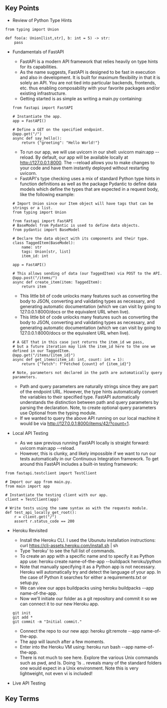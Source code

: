 ## Key Points

- Review of Python Type Hints
```
from typing import Union

def foo(a: Union[list,str], b: int = 5) -> str:
    pass
```

- Fundamentals of FastAPI
    - FastAPI is a modern API framework that relies heavily on type hints for its capabilities.
    - As the name suggests, FastAPI is designed to be fast in execution and also in development. It is built for maximum flexibility in that it is solely an API. You are not tied into particular backends, frontends, etc. thus enabling composability with your favorite packages and/or existing infrastructure.
    - Getting started is as simple as writing a main.py containing:
    ```
    from fastapi import FastAPI

    # Instantiate the app.
    app = FastAPI()

    # Define a GET on the specified endpoint.
    @app.get("/")
    async def say_hello():
        return {"greeting": "Hello World!"}
    ```

    - To run our app, we will use uvicorn in our shell: uvicorn main:app --reload. By default, our app will be available locally at http://127.0.0.1:8000. The --reload allows you to make changes to your code and have them instantly deployed without restarting uvicorn.
    - FastAPI's type checking uses a mix of standard Python type hints in function definitions as well as the package Pydantic to define data models which define the types that are expected in a request body, like the following example:
    ```
    # Import Union since our Item object will have tags that can be strings or a list.
    from typing import Union 

    from fastapi import FastAPI
    # BaseModel from Pydantic is used to define data objects.
    from pydantic import BaseModel

    # Declare the data object with its components and their type.
    class TaggedItem(BaseModel):
        name: str
        tags: Union[str, list] 
        item_id: int

    app = FastAPI()

    # This allows sending of data (our TaggedItem) via POST to the API.
    @app.post("/items/")
    async def create_item(item: TaggedItem):
        return item
    ```

    - This little bit of code unlocks many features such as converting the body to JSON, converting and validating types as necessary, and generating automatic documentation (which we can visit by going to 127.0.0.1:8000/docs or the equivalent URL when live).
    - This little bit of code unlocks many features such as converting the body to JSON, converting and validating types as necessary, and generating automatic documentation (which we can visit by going to 127.0.0.1:8000/docs or the equivalent URL when live).
    ```
    # A GET that in this case just returns the item_id we pass, 
    # but a future iteration may link the item_id here to the one we defined in our TaggedItem.
    @app.get("/items/{item_id}")
    async def get_items(item_id: int, count: int = 1):
        return {"fetch": f"Fetched {count} of {item_id}"}

    # Note, parameters not declared in the path are automatically query parameters.
    ```

    - Path and query parameters are naturally strings since they are part of the endpoint URL. However, the type hints automatically convert the variables to their specified type. FastAPI automatically understands the distinction between path and query parameters by parsing the declaration. Note, to create optional query parameters use Optional from the typing module.
    - If we wanted to query the above API running on our local machine it would be via http://127.0.0.1:8000/items/42/?count=1.

- Local API Testing
    - As we saw previous running FastAPI locally is straight forward: uvicorn main:app --reload.
    - However, this is clunky, and likely impossible if we want to run our tests automatically in our Continuous Integration framework. To get around this FastAPI includes a built-in testing framework:
```
from fastapi.testclient import TestClient

# Import our app from main.py.
from main import app

# Instantiate the testing client with our app.
client = TestClient(app)

# Write tests using the same syntax as with the requests module.
def test_api_locally_get_root():
    r = client.get("/")
    assert r.status_code == 200
```

- Heroku Revisited
    - Install the Heroku CLI. I used the Ubunutu installation instructions: curl https://cli-assets.heroku.com/install.sh | sh
    - Type 'heroku' to see the full list of commands.
    - To create an app with a specific name and to specify it as Python app use: heroku create name-of-the-app --buildpack heroku/python
    - Note that manually specifying it as a Python app is not necessary. Heroku will automatically try and detect the language of your app. In the case of Python it searches for either a requirements.txt or setup.py.
    - We can view our apps buildpacks using heroku buildpacks --app name-of-the-app.
    - Now we'll initiate our folder as a git repository and commit it so we can connect it to our new Heroku app.
    ```
    git init
    git add *
    git commit -m "Initial commit."
    ```

    - Connect the repo to our new app: heroku git:remote --app name-of-the-app.
    - The app will launch after a few moments.
    - Enter into the Heroku VM using: heroku run bash --app name-of-the-app.
    - There is not much to see here. Explore the various Unix commands such as pwd, and ls. Doing 'ls .. reveals many of the standard folders one would expect in a Unix environment. Note this is very lightweight, not even vi is included!

- Live API Testing

## Key Terms